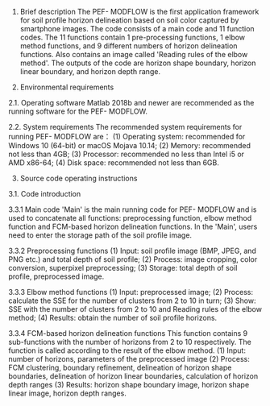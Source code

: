 1.	Brief description
The PEF- MODFLOW is the first application framework for soil profile horizon delineation based on soil color captured by smartphone images. The code consists of a main code and 11 function codes. The 11 functions contain 1 pre-processing functions, 1 elbow method functions, and 9 different numbers of horizon delineation functions. Also contains an image called 'Reading rules of the elbow method'. The outputs of the code are horizon shape boundary, horizon linear boundary, and horizon depth range.

2. Environmental requirements

2.1. Operating software
Matlab 2018b and newer are recommended as the running software for the PEF- MODFLOW.

2.2. System requirements
The recommended system requirements for running PEF- MODFLOW are：
(1)	Operating system: recommended for Windows 10 (64-bit) or macOS Mojava 10.14;
(2)	Memory: recommended not less than 4GB;
(3)	Processor: recommended no less than Intel i5 or AMD x86-64;
(4)	Disk space: recommended not less than 6GB.

3. Source code operating instructions

3.1. Code introduction

3.3.1 Main code
'Main' is the main running code for PEF- MODFLOW and is used to concatenate all functions: preprocessing function, elbow method function and FCM-based horizon delineation functions. In the 'Main', users need to enter the storage path of the soil profile image.

3.3.2	Preprocessing functions
(1)	Input: soil profile image (BMP, JPEG, and PNG etc.) and total depth of soil profile;
(2)	Process: image cropping, color conversion, superpixel preprocessing;
(3)	Storage: total depth of soil profile, preprocessed image.

3.3.3	Elbow method functions
(1)	Input: preprocessed image;
(2)	Process: calculate the SSE for the number of clusters from 2 to 10 in turn;
(3)	Show: SSE with the number of clusters from 2 to 10 and Reading rules of the elbow method;
(4)	Results: obtain the number of soil profile horizons.

3.3.4 FCM-based horizon delineation functions
This function contains 9 sub-functions with the number of horizons from 2 to 10 respectively. The function is called according to the result of the elbow method.
(1)	Input: number of horizons, parameters of the preprocessed image
(2)	Process: FCM clustering, boundary refinement, delineation of horizon shape boundaries, delineation of horizon linear boundaries, calculation of horizon depth ranges
(3)	Results: horizon shape boundary image, horizon shape linear image, horizon depth ranges.

